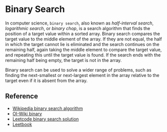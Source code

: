 # Binary Search

In computer science, `binary search`, also known as *half-interval search*, *logarithmic search*, or *binary chop*, is a search algorithm that finds the position of a target value within a sorted array. Binary search compares the target value to the middle element of the array. If they are not equal, the half in which the target cannot lie is eliminated and the search continues on the remaining half, again taking the middle element to compare the target value, and repeating this until the target value is found. If the search ends with the remaining half being empty, the target is not in the array.

Binary search can be used to solve a wider range of problems, such as finding the next-smallest or next-largest element in the array relative to the target even if it is absent from the array.

## Reference
- [Wikipedia binary search algorithm](https://en.wikipedia.org/wiki/Binary_search_algorithm)
- [OI-Wiki binary](https://oi-wiki.org/basic/binary/)
- [Leetcode binary search solution](https://leetcode-cn.com/problems/search-insert-position/solution/te-bie-hao-yong-de-er-fen-cha-fa-fa-mo-ban-python-/)
- [Leetbook](https://leetcode-cn.com/leetbook/detail/binary-search/)
